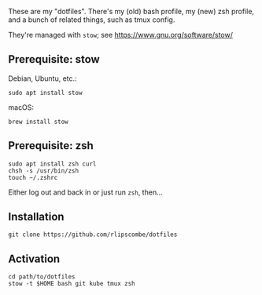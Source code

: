 These are my "dotfiles". There's my (old) bash profile, my (new) zsh profile,
and a bunch of related things, such as tmux config.

They're managed with `stow`; see https://www.gnu.org/software/stow/

## Prerequisite: stow

Debian, Ubuntu, etc.:

    sudo apt install stow

macOS:

    brew install stow

## Prerequisite: zsh

    sudo apt install zsh curl
    chsh -s /usr/bin/zsh
    touch ~/.zshrc

Either log out and back in or just run `zsh`, then...

## Installation

    git clone https://github.com/rlipscombe/dotfiles

## Activation

    cd path/to/dotfiles
    stow -t $HOME bash git kube tmux zsh
